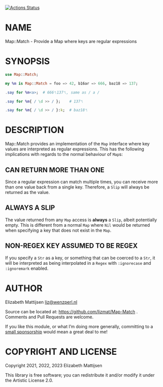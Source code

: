 [![Actions Status](https://github.com/lizmat/Map-Match/workflows/test/badge.svg)](https://github.com/lizmat/Map-Match/actions)

NAME
====

Map::Match - Provide a Map where keys are regular expressions

SYNOPSIS
========

```raku
use Map::Match;

my %m is Map::Match = foo => 42, b16ar => 666, baz18 => 137;

.say for %m<a>;  # 666␤137␤, same as / a /

.say for %m{ / \d >> / };    # 137␤

.say for %m{ / \d >> / }:k;  # baz18␤
```

DESCRIPTION
===========

Map::Match provides an implementation of the `Map` interface where key values are interpreted as regular expressions. This has the following implications with regards to the normal behaviour of `Map`s:

CAN RETURN MORE THAN ONE
------------------------

Since a regular expression can match multiple times, you can receive more than one value back from a single key. Therefore, a `Slip` will always be returned as the value.

ALWAYS A SLIP
-------------

The value returned from any `Map` access is **always** a `Slip`, albeit potentially empty. This is different from a normal `Map` where `Nil` would be returned when specifying a key that does not exist in the `Map`.

NON-REGEX KEY ASSUMED TO BE REGEX
---------------------------------

If you specify a `Str` as a key, or something that can be coerced to a `Str`, it will be interpreted as being interpolated in a `Regex` with `:ignorecase` and `:ignoremark` enabled.

AUTHOR
======

Elizabeth Mattijsen <liz@wenzperl.nl>

Source can be located at: https://github.com/lizmat/Map-Match . Comments and Pull Requests are welcome.

If you like this module, or what I’m doing more generally, committing to a [small sponsorship](https://github.com/sponsors/lizmat/) would mean a great deal to me!

COPYRIGHT AND LICENSE
=====================

Copyright 2021, 2022, 2023 Elizabeth Mattijsen

This library is free software; you can redistribute it and/or modify it under the Artistic License 2.0.

